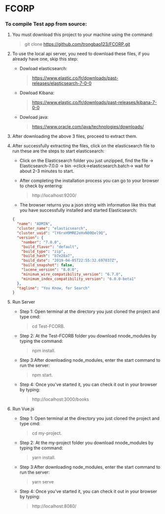 # FCORP

### To compile Test app from source:

1. You must download this project to your machine using the command:

   > git clone https://github.com/trongbao123/FCORP.git

2. To use the local api server, you need to download these files, if you already have one, skip this step:

   - Dowload elasticsearch:
     > https://www.elastic.co/fr/downloads/past-releases/elasticsearch-7-0-0
   - Dowload Kibana:
     > https://www.elastic.co/fr/downloads/past-releases/kibana-7-0-0
   - Dowload java:
     > https://www.oracle.com/java/technologies/downloads/

3. After downloading the above 3 files, proceed to extract them.

4. After successfully extracting the files, click on the elasticsearch file to run these are the steps to start elasticsearch:

   - Click on the Elasticsearch folder you just unzipped, find the file -> Elasticsearch-7.0.0 -> bin ->click->elasticsearch.batch-> wait for about 2-3 minutes to start.

   - After completing the installation process you can go to your browser to check by entering:
     > http://localhost:9200/
   - The browser returns you a json string with information like this that you have successfully installed and started Elasticsearch:

   ```json
   {
     "name": "ADMIN",
     "cluster_name": "elasticsearch",
     "cluster_uuid": "lY6rxH9MRE2eHxN00Qel9Q",
     "version": {
       "number": "7.0.0",
       "build_flavor": "default",
       "build_type": "zip",
       "build_hash": "b7e28a7",
       "build_date": "2019-04-05T22:55:32.697037Z",
       "build_snapshot": false,
       "lucene_version": "8.0.0",
       "minimum_wire_compatibility_version": "6.7.0",
       "minimum_index_compatibility_version": "6.0.0-beta1"
     },
     "tagline": "You Know, for Search"
   }
   ```

5. Run Server

   - Step 1: Open terminal at the directory you just cloned the project and type cmd:
     > cd Test-FCORB.
   - Step 2: At the Test-FCORB folder you download nnode_modules by typing the command:
     > npm install.
   - Step 3:After downloading node_modules, enter the start command to run the server:
     > npm start.

   * Step 4: Once you've started it, you can check it out in your browser by typing:

     > http://localhost:3000/books

6. Run Vue.js

   - Step 1: Open terminal at the directory you just cloned the project and type cmd:
     > cd my-project.
   - Step 2: At the my-project folder you download nnode_modules by typing the command:
     > yarn install.

   * Step 3:After downloading node_modules, enter the start command to run the server:

     > yarn serve

   - Step 4: Once you've started it, you can check it out in your browser by typing:
     > http://localhost:8080/
